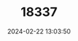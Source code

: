 ---
title: "18337"
category: "Progomphus risi"
draft: false
date: 2024-02-22 13:03:50
languages:
  English: ["Ris's Sanddragon"]
---